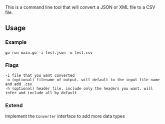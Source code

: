This is a command line tool that will convert a JSON or XML file to a CSV file.

## Usage

### Example
`go run main.go -i test.json -o test.csv`

### Flags

```
-i file that you want converted
-o (optional) filename of output. will default to the input file name and add .csv
-h (optional) header file. include only the headers you want. will infer and include all by default
```

### Extend

Implement the `Converter` interface to add more data types


